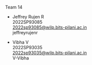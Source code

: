 Team 14
* Jeffrey Rujen R  
  2022SP93085  
  2022sp93085@wilp.bits-pilani.ac.in  
  jeffreyrujenr
         
* Vibha V  
  2022SP93035  
  2022sp93035@wilp.bits-pilani.ac.in  
  V-Vibha     
